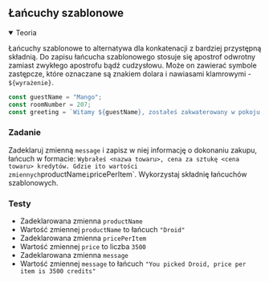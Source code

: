 ## Łańcuchy szablonowe

<details open>
  <summary>Teoria</summary>
 
Łańcuchy szablonowe to alternatywa dla konkatenacji z bardziej przystępną składnią.
Do zapisu łańcucha szablonowego stosuje się apostrof odwrotny zamiast zwykłego apostrofu bądź cudzysłowu. Może on zawierać symbole zastępcze, które oznaczane są znakiem dolara i nawiasami klamrowymi - `${wyrażenie}`.


```js
const guestName = "Mango";
const roomNumber = 207;
const greeting = `Witamy ${guestName}, zostałeś zakwaterowany w pokoju ${roomNumber}`;
```

</details>

<h3 class="task">Zadanie</h3> 

Zadeklaruj zmienną `message` i zapisz w niej informację o dokonaniu zakupu, łańcuch w formacie:
`Wybrałeś <nazwa towaru>, cena za sztukę <cena towaru> kredytów. Gdzie `<nazwa towaru>` i `<cena towaru>` to wartości zmiennych `productName` i `pricePerItem`. Wykorzystaj składnię łańcuchów szablonowych.


<h3 class="test">Testy</h3> 

- Zadeklarowana zmienna `productName`
- Wartość zmiennej `productName` to łańcuch `"Droid"`
- Zadeklarowana zmienna `pricePerItem`
- Wartość zmiennej `price` to liczba `3500`
- Zadeklarowana zmienna `message`
- Wartość zmiennej `message` to łańcuch
  `"You picked Droid, price per item is 3500 credits"`